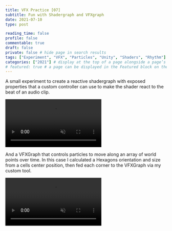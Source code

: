 ```yaml
---
title: VFX Practice [07]
subtitle: Fun with Shadergraph and VFXgraph
date: 2021-07-10
type: post

reading_time: false
profile: false
commentable: true
draft: false
private: false # hide page in search results
tags: ["Experiment", "VFX", "Particles", "Unity", "Shaders", "Rhythm"]
categories: ["2021"] # display at the top of a page alongside a page’s metadata
# featured: true # a page can be displayed in the Featured block on the homepage. This is useful for sticky, announcement blog posts or selected publications etc.
---
```

<p>A small experiment to create a reactive shadergraph with exposed properties that a custom controller can use to make the shader react to the beat of an audio clip.</p>

<div class="video_thing">
    <video muted autoplay="" name="media" loop=""><source src="https://raw.githack.com/Denchyaknow/GitSite_Dencho/Develop/assets/media/projects/VFXPractice07/XRLog_2021_711.webm" type="video/mp4"></video>
</div>

<!--more-->

<p>And a VFXGraph that controls particles to move along an array of world points over time. In this case I calculated a Hexagons orientation and size from a cells center position, then fed each corner to the VFXGraph via my custom tool.</p>

<div class="video_thing">
    <video muted autoplay="" name="media" loop=""><source src="https://raw.githack.com/Denchyaknow/GitSite_Dencho/Develop/assets/media/projects/VFXPractice07/XRLog_2021_879.webm" type="video/mp4"></video>
</div>
